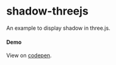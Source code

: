 # shadow-threejs

An example to display shadow in three.js.

#### Demo
View on [codepen](https://codepen.io/jinnrw/pen/WNbNLaZ?editors=1010).
